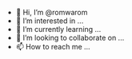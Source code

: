 - 👋 Hi, I’m @romwarom
- 👀 I’m interested in ...
- 🌱 I’m currently learning ...
- 💞️ I’m looking to collaborate on ...
- 📫 How to reach me ...

<!---
romwarom/romwarom is a ✨ special ✨ repository because its `README.md` (this file) appears on your GitHub profile.
You can click the Preview link to take a look at your changes.
--->
